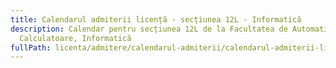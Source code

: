 ```yaml
---
title: Calendarul admiterii licență - secțiunea 12L - Informatică
description: Calendar pentru secțiunea 12L de la Facultatea de Automatică și
  Calculatoare, Informatică
fullPath: licenta/admitere/calendarul-admiterii/calendarul-admiterii-licenta-sectiunea-10l
---
```

<Timeline slug="admitere-licență-sesiunea-iulie-2023-secțiunea-10l-facultatea-de-automatică-și-calculatoare"></Timeline>